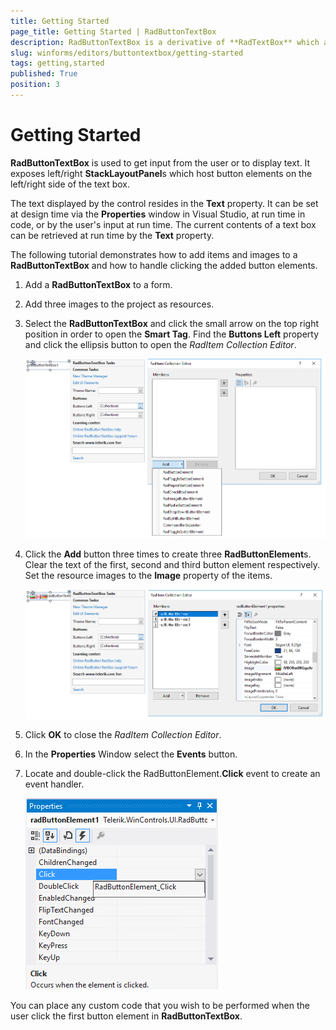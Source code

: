 ```yaml
---
title: Getting Started
page_title: Getting Started | RadButtonTextBox
description: RadButtonTextBox is a derivative of **RadTextBox** which allows you to embed easily button elements on the left or right side of the text box.
slug: winforms/editors/buttontextbox/getting-started
tags: getting,started
published: True
position: 3
---
```


# Getting Started

**RadButtonTextBox** is used to get input from the user or to display text. It exposes left/right **StackLayoutPanel**s which host button elements on the left/right side of the text box.
         
The text displayed by the control resides in the __Text__ property. It can be set at design time via the **Properties** window in Visual Studio, at run time in code, or by the user's input at run time. The current contents of a text box can be retrieved at run time by the __Text__ property.

The following tutorial demonstrates how to add items and images to a **RadButtonTextBox** and how to handle clicking the added button elements.

1. Add a **RadButtonTextBox**  to a form.
2. Add three images to the project as resources.
3. Select the **RadButtonTextBox** and click the small arrow on the top right position in order to open the __Smart Tag__. Find the **Buttons Left** property and click the ellipsis button to open the *RadItem Collection Editor*.

	![editors-buttontextbox-getting-started 001](images/editors-buttontextbox-getting-started001.png)

4.  Click the **Add** button three times to create three **RadButtonElement**s. Clear the text of the first, second and third button element respectively. Set the resource images to the **Image** property of the items.

	![editors-buttontextbox-getting-started 002](images/editors-buttontextbox-getting-started002.png)

5. Click **OK** to close the *RadItem Collection Editor*.

6. In the **Properties** Window select the **Events** button.

7. Locate and double-click the RadButtonElement.**Click** event to create an event handler.
	
	![editors-buttontextbox-getting-started 003](images/editors-buttontextbox-getting-started003.png)

You can place any custom code that you wish to be performed when the user click the first button element in **RadButtonTextBox**.